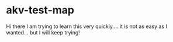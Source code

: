# akv-test-map

Hi there I am trying to learn this very quickly....
it is not as easy as I wanted...
but I will keep trying!
